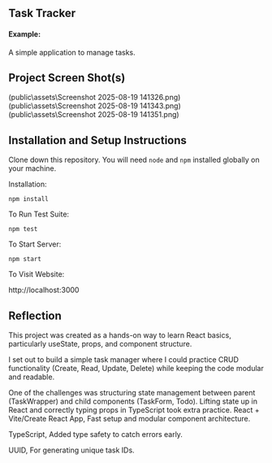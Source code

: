## Task Tracker

#### Example:

A simple application to manage tasks.


## Project Screen Shot(s)

(public\assets\Screenshot 2025-08-19 141326.png)
(public\assets\Screenshot 2025-08-19 141343.png)
(public\assets\Screenshot 2025-08-19 141351.png)

## Installation and Setup Instructions



Clone down this repository. You will need `node` and `npm` installed globally on your machine.  

Installation:

`npm install`  

To Run Test Suite:  

`npm test`  

To Start Server:

`npm start`  

To Visit Website:

http://localhost:3000

## Reflection

  This project was created as a hands-on way to learn React basics, particularly useState, props, and component structure.

  I set out to build a simple task manager where I could practice CRUD functionality (Create, Read, Update, Delete) while keeping the code modular and readable.

  One of the challenges was structuring state management between parent (TaskWrapper) and child components (TaskForm, Todo). Lifting state up in React and correctly typing props in TypeScript took extra practice.
  React + Vite/Create React App, Fast setup and modular component architecture.

  TypeScript, Added type safety to catch errors early.

  UUID, For generating unique task IDs.

